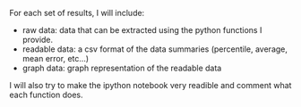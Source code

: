 For each set of results, I will include:
- raw data: data that can be extracted using the python functions I provide.
- readable data: a csv format of the data summaries (percentile, average, mean error, etc...)
- graph data: graph representation of the readable data

I will also try to make the ipython notebook very readible and comment what each function does.
